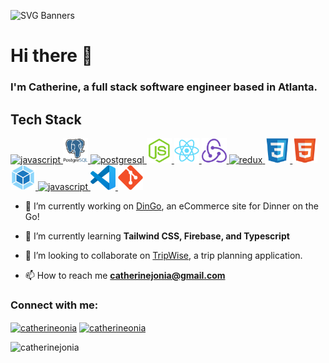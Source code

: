 ![SVG Banners](https://svg-banners.vercel.app/api?type=typeWriter&text1=Catherine%20Onia%20👩🏻‍💻&width=800&height=400)

<h1>Hi there 👋</h1>
<h3>I'm Catherine, a full stack software engineer based in Atlanta.</h3>

## Tech Stack
<p> 
<a href="https://developer.mozilla.org/en-US/docs/Web/JavaScript"> 
<img src="https://user-images.githubusercontent.com/48143100/163075516-9b38424a-eec9-411f-8718-6facb953d642.png" alt="javascript" width="40" height="40"/> </a>
<a href="https://www.postgresql.org">
<img src="https://raw.githubusercontent.com/devicons/devicon/master/icons/postgresql/postgresql-original-wordmark.svg" alt="postgresql" width="40" height="40"/>
<a href="https://www.sequelize](https://sequelize.org/">
<img src="https://user-images.githubusercontent.com/48143100/163075611-a24477b9-2c48-462b-9dd5-64ef73f356e3.png" alt="postgresql" width="40" height="40"/>
</a>
<a href="https://nodejs.org"> 
<img src="https://github.com/devicons/devicon/blob/master/icons/nodejs/nodejs-original.svg" alt="nodejs" width="40" height="40"/> 
</a> 
<a href="https://reactjs.org/"> 
<img src="https://github.com/devicons/devicon/blob/master/icons/react/react-original.svg" alt="react" width="40" height="40"/> 
</a>
<a href="https://redux.js.org">
<img src="https://raw.githubusercontent.com/devicons/devicon/master/icons/redux/redux-original.svg" alt="redux" width="40" height="40"/>
</a>
<a href="https://mui.com/">
<img src="https://user-images.githubusercontent.com/48143100/163075600-bcf5197c-33fa-4d61-933f-1eb82cf4807f.png" alt="redux" width="40" height="40"/>
</a>
<a href="https://www.w3schools.com/css/"> 
<img src="https://github.com/devicons/devicon/blob/master/icons/css3/css3-original.svg" alt="css3" width="40" height="40"/> 
</a> 
<a href="https://www.w3.org/html/">
<img src="https://github.com/devicons/devicon/blob/master/icons/html5/html5-original.svg" alt="html5" width="40" height="40"/> 
</a> 
<a href="https://webpack.js.org/">
<img src="https://github.com/devicons/devicon/blob/master/icons/webpack/webpack-original.svg" alt="html5" width="40" height="40"/> 
</a> 
<a href="https://github.com/"> 
<img src="https://user-images.githubusercontent.com/3369400/139447912-e0f43f33-6d9f-45f8-be46-2df5bbc91289.png" alt="javascript" width="40" height="40"/> 
</a>
<a href="https://code.visualstudio.com/">
<img src="https://github.com/devicons/devicon/blob/master/icons/vscode/vscode-original.svg" alt="vscode" width="40" height="40"/>
<a>
<a href="https://git-scm.com/">
<img src="https://github.com/devicons/devicon/blob/master/icons/git/git-original.svg" alt="vscode" width="40" height="40"/>
<a>
</p>
  

- 🔭 I’m currently working on [DinGo](github.com/catherinejonia/dingo), an eCommerce site for Dinner on the Go! 

- 🌱 I’m currently learning **Tailwind CSS, Firebase, and Typescript**

- 👯 I’m looking to collaborate on [TripWise](github.com/catherinejonia/tripwise), a trip planning application.

- 📫 How to reach me **catherinejonia@gmail.com**

<h3>Connect with me:</h3>
<p>
<a href="https://linkedin.com/in/catherineonia" target="blank"><img align="center" src="https://raw.githubusercontent.com/rahuldkjain/github-profile-readme-generator/master/src/images/icons/Social/linked-in-alt.svg" alt="catherineonia" height="30" width="40" /></a>
<a href="https://medium.com/catherineonia" target="blank"><img align="center" src="https://raw.githubusercontent.com/rahuldkjain/github-profile-readme-generator/master/src/images/icons/Social/medium.svg" alt="catherineonia" height="30" width="40" /></a>
</p>


<p align="left"> <img src="https://komarev.com/ghpvc/?username=catherinejonia&label=Profile%20views&color=0e75b6&style=flat" alt="catherinejonia" /> </p>
